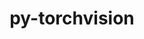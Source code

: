 ---
title: "py-torchvision"
layout: cache
categories: [package, develop-2023-11-26]
meta: {"versions": ["0.16.1"], "compilers": ["apple-clang@=15.0.0", "gcc@=11.3.0"], "oss": ["ubuntu22.04", "ventura"], "platforms": ["darwin", "linux"], "targets": ["aarch64", "x86_64_v3"], "stacks": ["ml-darwin-aarch64-mps", "ml-linux-x86_64-cpu", "ml-linux-x86_64-cuda", "root"], "num_specs": 6, "num_specs_by_stack": {"root": 6, "ml-darwin-aarch64-mps": 2, "ml-linux-x86_64-cuda": 2, "ml-linux-x86_64-cpu": 2}}
spec_details: [{"hash": "2gtvn2ucul276vqiaykryzyeeyycaydj", "compiler": "apple-clang@=15.0.0", "versions": ["0.16.1"], "os": "ventura", "platform": "darwin", "target": "aarch64", "variants": ["build_system=python_pip", "~ffmpeg", "~jpeg", "~nvjpeg", "~png", "~video_codec"], "stacks": ["root", "ml-darwin-aarch64-mps"], "size": "-", "tarball": "https://binaries.spack.io/releases/develop-2023-11-26/build_cache/darwin-ventura-aarch64/apple-clang-15.0.0/py-torchvision-0.16.1/darwin-ventura-aarch64-apple-clang-15.0.0-py-torchvision-0.16.1-2gtvn2ucul276vqiaykryzyeeyycaydj.spack"}, {"hash": "flo35fp2ki3xzzc7vants75kyslym36g", "compiler": "apple-clang@=15.0.0", "versions": ["0.16.1"], "os": "ventura", "platform": "darwin", "target": "aarch64", "variants": ["build_system=python_pip", "~ffmpeg", "~jpeg", "~nvjpeg", "~png", "~video_codec"], "stacks": ["root", "ml-darwin-aarch64-mps"], "size": "-", "tarball": "https://binaries.spack.io/releases/develop-2023-11-26/build_cache/darwin-ventura-aarch64/apple-clang-15.0.0/py-torchvision-0.16.1/darwin-ventura-aarch64-apple-clang-15.0.0-py-torchvision-0.16.1-flo35fp2ki3xzzc7vants75kyslym36g.spack"}, {"hash": "32l3zvlejj56w2mejl2t37hmdnwwwqsm", "compiler": "gcc@=11.3.0", "versions": ["0.16.1"], "os": "ubuntu22.04", "platform": "linux", "target": "x86_64_v3", "variants": ["build_system=python_pip", "~ffmpeg", "~jpeg", "~nvjpeg", "~png", "~video_codec"], "stacks": ["ml-linux-x86_64-cuda", "root"], "size": "-", "tarball": "https://binaries.spack.io/releases/develop-2023-11-26/build_cache/linux-ubuntu22.04-x86_64_v3/gcc-11.3.0/py-torchvision-0.16.1/linux-ubuntu22.04-x86_64_v3-gcc-11.3.0-py-torchvision-0.16.1-32l3zvlejj56w2mejl2t37hmdnwwwqsm.spack"}, {"hash": "v3onuztz6yrdhd42l4dons65clkaoilo", "compiler": "gcc@=11.3.0", "versions": ["0.16.1"], "os": "ubuntu22.04", "platform": "linux", "target": "x86_64_v3", "variants": ["build_system=python_pip", "~ffmpeg", "~jpeg", "~nvjpeg", "~png", "~video_codec"], "stacks": ["ml-linux-x86_64-cpu", "root"], "size": "-", "tarball": "https://binaries.spack.io/releases/develop-2023-11-26/build_cache/linux-ubuntu22.04-x86_64_v3/gcc-11.3.0/py-torchvision-0.16.1/linux-ubuntu22.04-x86_64_v3-gcc-11.3.0-py-torchvision-0.16.1-v3onuztz6yrdhd42l4dons65clkaoilo.spack"}, {"hash": "tim56jmpzbrfks45nciosf3hwyf4vmxy", "compiler": "gcc@=11.3.0", "versions": ["0.16.1"], "os": "ubuntu22.04", "platform": "linux", "target": "x86_64_v3", "variants": ["build_system=python_pip", "~ffmpeg", "~jpeg", "~nvjpeg", "~png", "~video_codec"], "stacks": ["ml-linux-x86_64-cuda", "root"], "size": "-", "tarball": "https://binaries.spack.io/releases/develop-2023-11-26/build_cache/linux-ubuntu22.04-x86_64_v3/gcc-11.3.0/py-torchvision-0.16.1/linux-ubuntu22.04-x86_64_v3-gcc-11.3.0-py-torchvision-0.16.1-tim56jmpzbrfks45nciosf3hwyf4vmxy.spack"}, {"hash": "tde2442uzad3gn7yi2uu53q5xlrogda5", "compiler": "gcc@=11.3.0", "versions": ["0.16.1"], "os": "ubuntu22.04", "platform": "linux", "target": "x86_64_v3", "variants": ["build_system=python_pip", "~ffmpeg", "~jpeg", "~nvjpeg", "~png", "~video_codec"], "stacks": ["ml-linux-x86_64-cpu", "root"], "size": "-", "tarball": "https://binaries.spack.io/releases/develop-2023-11-26/build_cache/linux-ubuntu22.04-x86_64_v3/gcc-11.3.0/py-torchvision-0.16.1/linux-ubuntu22.04-x86_64_v3-gcc-11.3.0-py-torchvision-0.16.1-tde2442uzad3gn7yi2uu53q5xlrogda5.spack"}]
---